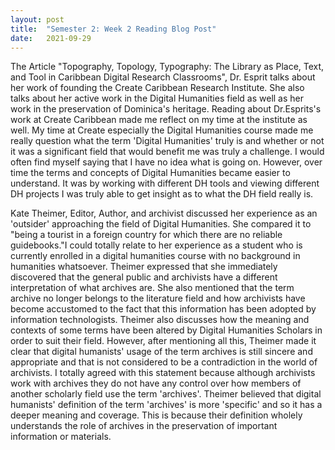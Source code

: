 ```yaml
---
layout: post
title:  "Semester 2: Week 2 Reading Blog Post"
date:   2021-09-29 
---
```

<!-- wp:paragraph -->
<p>The Article "Topography, Topology, Typography: The Library as Place, Text, and Tool in Caribbean Digital Research Classrooms", Dr. Esprit talks about her work of founding the Create Caribbean Research Institute. She also talks about her active work in the Digital Humanities field as well as her work in the preservation of Dominica's heritage. Reading about Dr.Esprits's work at Create Caribbean made me reflect on my time at the institute as well. My time at Create especially the Digital Humanities course made me really question what the term 'Digital Humanities' truly is and whether or not it was a significant field that would benefit me was truly a challenge. I would often find myself saying that I have no idea what is going on. However, over time the terms and concepts of Digital Humanities became easier to understand. It was by working with different DH tools and viewing different DH projects I was truly able to get insight as to what the DH field really is. </p>
<!-- /wp:paragraph -->

<!-- wp:paragraph -->
<p>Kate Theimer, Editor, Author, and archivist discussed her experience as an 'outsider' approaching the field of Digital Humanities. She compared it to "being a tourist in a foreign country for which there are no reliable guidebooks."I could totally relate to her experience as a student who is currently enrolled in a digital humanities course with no background in humanities whatsoever. Theimer expressed that she immediately discovered that the general public and archivists have a different interpretation of what archives are. She also mentioned that the term archive no longer belongs to the literature field and how archivists have become accustomed to the fact that this information has been adopted by information technologists. Theimer also discusses how the meaning and contexts of some terms have been altered by Digital Humanities Scholars in order to suit their field. However, after mentioning all this, Theimer made it clear that digital humanists' usage of the term archives is still sincere and appropriate and that is not considered to be a contradiction in the world of archivists. I totally agreed with this statement because although archivists work with archives they do not have any control over how members of another scholarly field use the term 'archives'. Theimer believed that digital humanists' definition of the term 'archives' is more 'specific' and so it has a deeper meaning and coverage. This is because their definition wholely understands the role of archives in the preservation of important information or materials. </p>
<!-- /wp:paragraph -->
